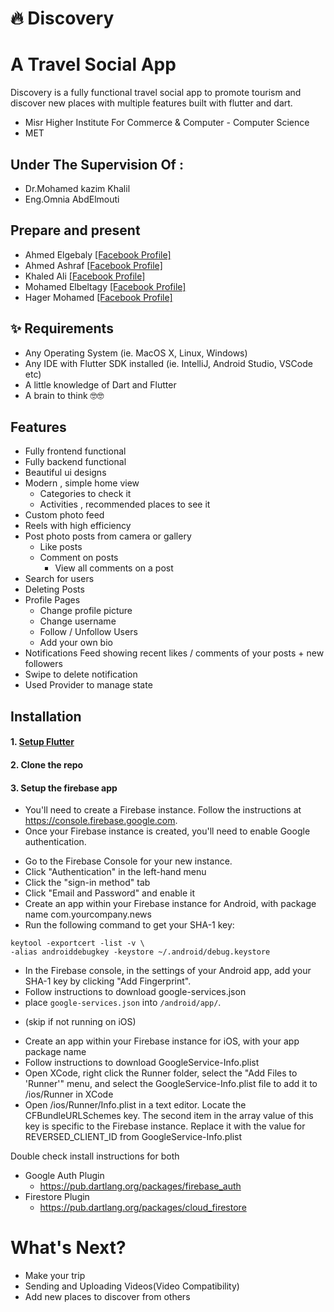 #  🔥 Discovery 
# A Travel Social App 

Discovery is a fully functional travel social app to promote tourism and discover new places with multiple features built with flutter and dart.
* Misr Higher Institute For Commerce & Computer - Computer Science 
* MET 

##  Under The Supervision Of : 
* Dr.Mohamed kazim Khalil                            
* Eng.Omnia AbdElmouti


                  
## Prepare and present     
* Ahmed Elgebaly      [[Facebook Profile]](https://facebook.com/Ahaelgebaly/)
* Ahmed Ashraf        [[Facebook Profile]](https://facebook.com/ahmd.ahraf30)
* Khaled Ali          [[Facebook Profile]](https://facebook.com/khaledaboetman)
* Mohamed Elbeltagy   [[Facebook Profile]](https://facebook.com/mohamed.beltagy123)                                              
* Hager Mohamed       [[Facebook Profile]]()


## ✨ Requirements

* Any Operating System (ie. MacOS X, Linux, Windows)
* Any IDE with Flutter SDK installed (ie. IntelliJ, Android Studio, VSCode etc)
* A little knowledge of Dart and Flutter
* A brain to think 🤓🤓

## Features

* Fully frontend functional
* Fully backend functional
* Beautiful ui designs
* Modern , simple home view
   * Categories to check it
   * Activities , recommended places to see it
* Custom photo feed
* Reels with high efficiency
* Post photo posts from camera or gallery
    * Like posts
    * Comment on posts
        * View all comments on a post
* Search for users
* Deleting Posts
* Profile Pages
    * Change profile picture
    * Change username
    * Follow / Unfollow Users
    * Add your own bio
* Notifications Feed showing recent likes / comments of your posts + new followers
* Swipe to delete notification
* Used Provider to manage state


## Installation

#### 1. [Setup Flutter](https://flutter.dev/docs/get-started/install)

#### 2. Clone the repo

#### 3. Setup the firebase app

- You'll need to create a Firebase instance. Follow the instructions
  at https://console.firebase.google.com.
- Once your Firebase instance is created, you'll need to enable Google authentication.

* Go to the Firebase Console for your new instance.
* Click "Authentication" in the left-hand menu
* Click the "sign-in method" tab
* Click "Email and Password" and enable it
* Create an app within your Firebase instance for Android, with package name com.yourcompany.news
* Run the following command to get your SHA-1 key:

```
keytool -exportcert -list -v \
-alias androiddebugkey -keystore ~/.android/debug.keystore
```

* In the Firebase console, in the settings of your Android app, add your SHA-1 key by clicking "Add
  Fingerprint".
* Follow instructions to download google-services.json
* place `google-services.json` into `/android/app/`.

- (skip if not running on iOS)

* Create an app within your Firebase instance for iOS, with your app package name
* Follow instructions to download GoogleService-Info.plist
* Open XCode, right click the Runner folder, select the "Add Files to 'Runner'" menu, and select the
  GoogleService-Info.plist file to add it to /ios/Runner in XCode
* Open /ios/Runner/Info.plist in a text editor. Locate the CFBundleURLSchemes key. The second item
  in the array value of this key is specific to the Firebase instance. Replace it with the value for
  REVERSED_CLIENT_ID from GoogleService-Info.plist

Double check install instructions for both

- Google Auth Plugin
    - https://pub.dartlang.org/packages/firebase_auth
- Firestore Plugin
    - https://pub.dartlang.org/packages/cloud_firestore

# What's Next?
-  Make your trip
-  Sending and Uploading Videos(Video Compatibility)
-  Add new places to discover from others
